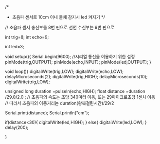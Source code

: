 /* 
 *  초음파 센서로 10cm 이내 물체 감지시 led 켜지기
 */


 // 초음파 센서 송신부를 8번 핀으로 선언 수신부는 9번 핀으로

 int trig=8;
 int echo=9;

 int led=3;

 void setup(){
  Serial.begin(9600);
  //시리얼 통신을 이용하기 위한 설정
  pinMode(trig,OUTPUT);
  pinMode(echo,INPUT);
  pinMode(led,OUTPUT);
 }

 void loop(){
  digitalWrite(trig,LOW);
  digitalWrite(echo,LOW);
  delayMicroseconds(2);
  digitalWrite(trig,HIGH);
  delayMicroseconds(10);
  digitalWrite(trig,LOW);

  unsigned long duration =pulseIn(echo,HIGH);
  float distance =duration /29.0/2.0 ;
  // 초음파의 속도는 초당 340미터 이동, 또는 29마이크로초당 1센치 이동
  // 따라서 초음파의 이동거리는 duration(왕복걸린시간)/29/2

  Serial.print(distance);
  Serial.println("cm");

  if(distance<30){
    digitalWrite(led,HIGH);
  }
  else{
    digitalWrite(led,LOW);
  }
  delay(200);
  
 }

